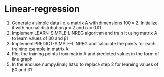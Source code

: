 # Linear-regression
1. Generate a simple data i.e. a matrix A with dimensions 100 × 2. Initialize it with normal distribution
   μ = 2 and σ = 0.01
2. Implement LEARN-SIMPLE-LINREG algorithm and train it using matrix A to learn values of β0
   and β1
3. Implement PREDICT-SIMPLE-LINREG and calculate the points for each training example in matrix A.
4. Plot the training points from matrix A and predicted values in the form of line graph.
5. In the end use numpy.linalg lstsq to replace step 2 for learning values of β0 and β1
